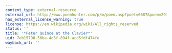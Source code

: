 ```yaml
---
content_type: external-resource
external_url: http://www.poemhunter.com/p/m/poem.asp?poet=6687&poem=29301
has_external_license_warning: true
license: https://en.wikipedia.org/wiki/All_rights_reserved
status: ''
title: '*Peter Quince at the Clavier*'
uid: 7eb15798-56ba-4d3f-894f-acd5fdf474fe
wayback_url: ''
---
```

